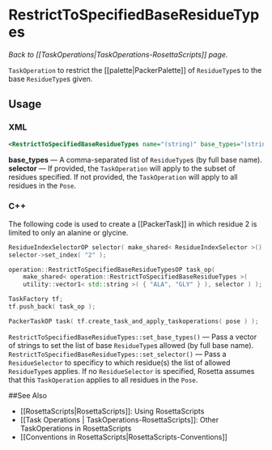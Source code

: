 # RestrictToSpecifiedBaseResidueTypes
*Back to [[TaskOperations|TaskOperations-RosettaScripts]] page.*

 `TaskOperation` to restrict the [[palette|PackerPalette]] of `ResidueType`s to the base `ResidueType`s given.
 
 ## Usage
 ### XML
 ```xml
<RestrictToSpecifiedBaseResidueTypes name="(string)" base_types="(string)" selector="(string)" />
```

**base_types** &mdash; A comma-separated list of `ResidueType`s (by full base name).
**selector** &mdash; If provided, the `TaskOperation` will apply to the subset of residues specified. If not provided, the `TaskOperation` will apply to all residues in the `Pose`.

### C++
The following code is used to create a [[PackerTask]] in which residue 2 is limited to only an alanine or glycine.
```C++
ResidueIndexSelectorOP selector( make_shared< ResidueIndexSelector >() );
selector->set_index( "2" );

operation::RestrictToSpecifiedBaseResidueTypesOP task_op(
    make_shared< operation::RestrictToSpecifiedBaseResidueTypes >(
    utility::vector1< std::string >( { "ALA", "GLY" } ), selector ) );

TaskFactory tf;
tf.push_back( task_op );

PackerTaskOP task( tf.create_task_and_apply_taskoperations( pose ) );
```

`RestrictToSpecifiedBaseResidueTypes::set_base_types()` &mdash; Pass a vector of strings to set the list of base `ResidueType`s allowed (by full base name).
`RestrictToSpecifiedBaseResidueTypes::set_selector()` &mdash; Pass a `ResidueSelector` to specificy to which residue(s) the list of allowed `ResidueType`s applies. If no `ResidueSelector` is specified, Rosetta assumes that this `TaskOperation` applies to all residues in the `Pose`.

##See Also
* [[RosettaScripts|RosettaScripts]]: Using RosettaScripts
* [[Task Operations | TaskOperations-RosettaScripts]]: Other TaskOperations in RosettaScripts
* [[Conventions in RosettaScripts|RosettaScripts-Conventions]]
